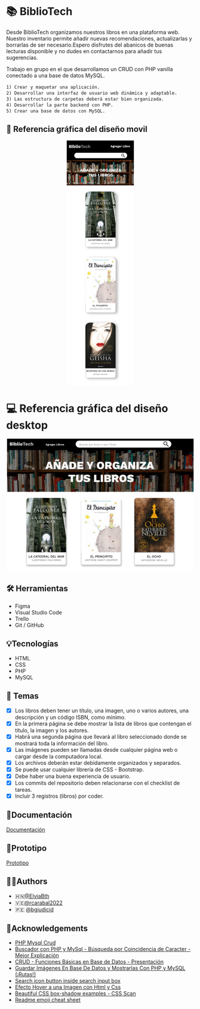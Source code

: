 # :books: BiblioTech  

Desde BiblioTech organizamos nuestros libros en una plataforma web. Nuestro inventario permite añadir nuevas recomendaciones, actualizarlas y borrarlas de ser necesario.Espero disfrutes del abanicos de buenas lecturas disponible y no dudes en contactarnos para añadir tus sugerencias.

Trabajo en grupo en el que desarrollamos un CRUD con PHP vanilla conectado a una base de datos MySQL.   
      
    1) Crear y maquetar una aplicación.   
    2) Desarrollar una interfaz de usuario web dinámica y adaptable.
    3) Las estructura de carpetas deberá estar bien organizada.   
    4) Desarrollar la parte backend con PHP.   
    5) Crear una base de datos con MySQL.        
   
## :iphone: Referencia gráfica del diseño movil

<p align="center"><img width="180" alt="nombre" src="https://github.com/Fem-BiblioTech/bibliotech/blob/main/assets/project_img/movil.png"></p>

# :computer: Referencia gráfica del diseño desktop

<p align="center"><img width="500" alt="nombre" src="https://github.com/Fem-BiblioTech/bibliotech/blob/main/assets/project_img/escritorio.png"></p>

## :hammer_and_wrench: Herramientas
- Figma
- Visual Studio Code
- Trello
- Git / GitHub     

## :bulb:Tecnologías
- HTML
- CSS
- PHP
- MySQL     
  
## :orange_book: Temas
* [x] Los libros deben tener un título, una imagen, uno o varios autores, una descripción y un código ISBN, como mínimo. 
* [x] En la primera página se debe mostrar la lista de libros que contengan el título, la imagen y los autores. 
* [x] Habrá una segunda página que llevará al libro seleccionado donde se mostrará toda la información del libro.
* [x] Las imágenes pueden ser llamadas desde cualquier página web o cargar desde la computadora local.
* [x] Los archivos deberán estar debidamente organizados y separados.
* [x] Se puede usar cualquier librería de CSS - Bootstrap.
* [x] Debe haber una buena experiencia de usuario.
* [x] Los commits del repositorio deben relacionarse con el checklist de tareas.
* [x] Incluir 3 registros (libros) por coder.   
  
## :ledger:Documentación

[Documentación](https://factoriaf5.notion.site/Biblioteca-ace270257b804f508b3e9a93a0cc6693)

## :blue_book:Prototipo

[Prototipo](https://www.figma.com/proto/hlFpTtoIP0QdTLRPsmCSLq/Biblioteca?node-id=27%3A101&scaling=min-zoom&page-id=0%3A1&starting-point-node-id=16%3A3)

## :raising_hand_woman:Authors

- :honduras:[@ElviaBth](https://github.com/ElviaBth)
- :venezuela:[@rcarabal2022](https://github.com/rcarabal2022)
- :peru: [@bgiudicid](https://github.com/bgiudicid)     

## :blue_book:Acknowledgements

- [PHP Mysql Crud](https://www.youtube.com/watch?v=pn2v9lPakHQ)
- [Buscador con PHP y MySql - Búsqueda por Coincidencia de Caracter - Mejor Explicación](https://www.youtube.com/watch?v=NaXYJd4XO8g)
- [CRUD - Funciones Básicas en Base de Datos - Presentación](https://youtu.be/aJOdjubj5jo)  
- [Guardar Imágenes En Base De Datos y Mostrarlas Con PHP y MySQL (¡Rutas!)](https://youtu.be/I2Z2q5fxSZ4) 
- [Search icon button inside search input box](https://youtu.be/vkV9GSYaExI) 
- [Efecto Hover a una Imagen con Html y Css](https://youtu.be/Z5MoBm99w1Q)
- [Beautiful CSS box-shadow examples - CSS Scan](https://getcssscan.com/css-box-shadow-examples)
- [Readme emoji cheat sheet](https://github.com/ikatyang/emoji-cheat-sheet/blob/master/README.md)

